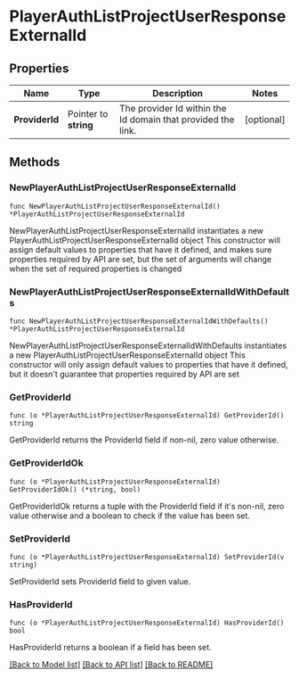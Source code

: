 # PlayerAuthListProjectUserResponseExternalId

## Properties

Name | Type | Description | Notes
------------ | ------------- | ------------- | -------------
**ProviderId** | Pointer to **string** | The provider Id within the Id domain that provided the link. | [optional] 

## Methods

### NewPlayerAuthListProjectUserResponseExternalId

`func NewPlayerAuthListProjectUserResponseExternalId() *PlayerAuthListProjectUserResponseExternalId`

NewPlayerAuthListProjectUserResponseExternalId instantiates a new PlayerAuthListProjectUserResponseExternalId object
This constructor will assign default values to properties that have it defined,
and makes sure properties required by API are set, but the set of arguments
will change when the set of required properties is changed

### NewPlayerAuthListProjectUserResponseExternalIdWithDefaults

`func NewPlayerAuthListProjectUserResponseExternalIdWithDefaults() *PlayerAuthListProjectUserResponseExternalId`

NewPlayerAuthListProjectUserResponseExternalIdWithDefaults instantiates a new PlayerAuthListProjectUserResponseExternalId object
This constructor will only assign default values to properties that have it defined,
but it doesn't guarantee that properties required by API are set

### GetProviderId

`func (o *PlayerAuthListProjectUserResponseExternalId) GetProviderId() string`

GetProviderId returns the ProviderId field if non-nil, zero value otherwise.

### GetProviderIdOk

`func (o *PlayerAuthListProjectUserResponseExternalId) GetProviderIdOk() (*string, bool)`

GetProviderIdOk returns a tuple with the ProviderId field if it's non-nil, zero value otherwise
and a boolean to check if the value has been set.

### SetProviderId

`func (o *PlayerAuthListProjectUserResponseExternalId) SetProviderId(v string)`

SetProviderId sets ProviderId field to given value.

### HasProviderId

`func (o *PlayerAuthListProjectUserResponseExternalId) HasProviderId() bool`

HasProviderId returns a boolean if a field has been set.


[[Back to Model list]](../README.md#documentation-for-models) [[Back to API list]](../README.md#documentation-for-api-endpoints) [[Back to README]](../README.md)



